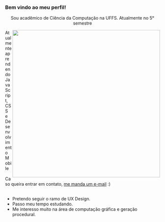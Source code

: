 ### Bem vindo ao meu perfil! 
<p style="text-align: center;">Sou acadêmico de Ciência da Computação na UFFS. Atualmente no 5° semestre</p>

<img align="right" src="https://user-images.githubusercontent.com/49656211/94379267-9028f680-0105-11eb-8155-98eaeae8886e.gif" width="480" />

Atualmente aprendendo JavaScript, CSS e Desenvolvimento Mobile <br><br>
Caso queira entrar em contato,
<a href="mailto:guilherme.devon@hotmail.com"> me manda um e-mail</a> :)

<ul></br>
    <li> Pretendo seguir o ramo de UX Design.</li>
    <li> Passo meu tempo estudando.</li>
    <li> Me interesso muito na área de computação gráfica e geração procedural.</li>
</ul>
